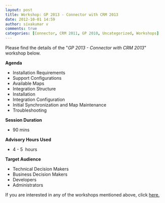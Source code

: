 ```yaml
---
layout: post
title: Workshop: GP 2013 - Connector with CRM 2013
date: 2012-10-01 14:59
author: sivakumar v
comments: true
categories: [Connector, CRM 2011, GP 2010, Uncategorized, Workshops]
---
```

<p>Please find the details of the "<em>GP 2013 - Connector with CRM 2013</em>" workshop below.<p><strong>Agenda</strong></p><ul>
<li>Installation Requirements</li>
<li>Support Configurations</li>
<li>Available Maps</li>
<li>Integration Structure</li>
<li>Installation</li>
<li>Integration Configuration</li>
<li>Initial Synchronization and Map Maintenance</li>
<li>Troubleshooting</li>
</ul><p><strong>Session Duration</strong></p><ul>
<li>90 mins</li>
</ul><p><strong>Advisory Hours Used</strong></p><ul>
<li>4 - 5&nbsp; hours</li>
</ul><p><strong>Target Audience</strong></p><ul>
<li>Technical Decision Makers</li>
<li>Business Decision Makers</li>
<li>Developers</li>
<li>Administrators</li>
</ul><p>If you are interested in any of the workshops mentioned above, click <a href="mailto:blog_ptsdynamics@microsoft.com?Subject=Dynamics%20GP%20Workshops%20-%20Registration&amp;Body=PLEASE%20FILL%20IN%20THE%20FOLLOWING%20DETAILS%0A%0AName%3A%0ACompany%20Name%3A%0APartner%20ID%3A%0AContact%20number%3A%0AEmail%20ID%3A%0AProducts%20interested%20in%3A%0ASessions%20interested%20in%3A">here.</a></p></p>

